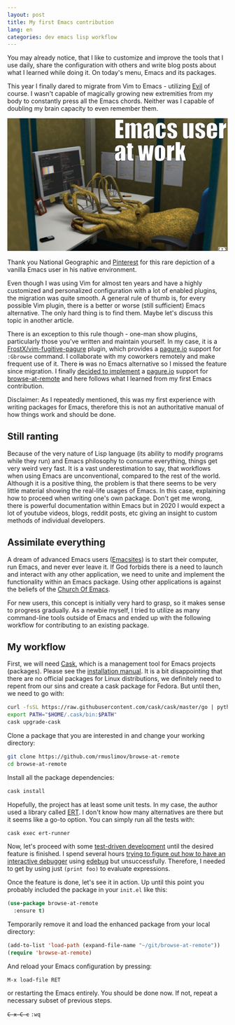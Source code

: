 ```yaml
---
layout: post
title: My first Emacs contribution
lang: en
categories: dev emacs lisp workflow
---
```


You may already notice, that I like to customize and improve the tools that I use daily, share the configuration with others and write blog posts about what I learned while doing it. On today's menu, Emacs and its packages.

This year I finally dared to migrate from Vim to Emacs - utilizing [Evil][evil] of course. I wasn't capable of magically growing new extremities from my body to constantly press all the Emacs chords. Neither was I capable of doubling my brain capacity to even remember them.

<div class="text-center img-row row">
  <a href="/files/img/emacs-user.jpg">
    <img src="/files/img/emacs-user.jpg" alt="" />
  </a>
  <p>
    Thank you National Geographic and <a href="http://pinterest.com/pin/518406607076836477">Pinterest</a> for this rare depiction of a vanilla Emacs user in his native environment.
  </p>
</div>


Even though I was using Vim for almost ten years and have a highly customized and personalized configuration with a lot of enabled plugins, the migration was quite smooth. A general rule of thumb is, for every possible Vim plugin, there is a better or worse (still sufficient) Emacs alternative. The only hard thing is to find them. Maybe let's discuss this topic in another article.

There is an exception to this rule though - one-man show plugins, particularly those you've written and maintain yourself. In my case, it is a [FrostX/vim-fugitive-pagure][vim-fugitive-pagure] plugin, which provides a [pagure.io][pagure] support for `:Gbrowse` command. I collaborate with my coworkers remotely and make frequent use of it. There ~~is~~ was no Emacs alternative so I missed the feature since migration. I finally [decided to implement][browse-at-pagure] a [pagure.io][pagure] support for [browse-at-remote][browse-at-remote] and here follows what I learned from my first Emacs contribution.

<div class="alert alert-warning" role="alert">
Disclaimer: As I repeatedly mentioned, this was my first experience with writing packages for Emacs, therefore this is not an authoritative manual of how things work and should be done.
</div>


## Still ranting

Because of the very nature of Lisp language (its ability to modify programs while they run) and Emacs philosophy to consume everything, things get very weird very fast. It is a vast underestimation to say, that workflows when using Emacs are unconventional, compared to the rest of the world. Although it is a positive thing, the problem is that there seems to be very little material showing the real-life usages of Emacs. In this case, explaining how to proceed when writing one's own package. Don't get me wrong, there is powerful documentation within Emacs but in 2020 I would expect a lot of youtube videos, blogs, reddit posts, etc giving an insight to custom methods of individual developers.


## Assimilate everything

A dream of advanced Emacs users ([Emacsites][emacsite]) is to start their computer, run Emacs, and never ever leave it. If God forbids there is a need to launch and interact with any other application, we need to unite and implement the functionality within an Emacs package. Using other applications is against the beliefs of the [Church Of Emacs][church-of-emacs].

For new users, this concept is initially very hard to grasp, so it makes sense to progress gradually. As a newbie myself, I tried to utilize as many command-line tools outside of Emacs and ended up with the following workflow for contributing to an existing package.


## My workflow

First, we will need [Cask][cask], which is a management tool for Emacs projects (packages). Please see the [installation manual][cask-installation-manual]. It is a bit disappointing that there are no official packages for Linux distributions, we definitely need to repent from our sins and create a cask package for Fedora. But until then, we need to go with:

```bash
curl -fsSL https://raw.githubusercontent.com/cask/cask/master/go | python
export PATH="$HOME/.cask/bin:$PATH"
cask upgrade-cask
```

Clone a package that you are interested in and change your working directory:

```bash
git clone https://github.com/rmuslimov/browse-at-remote
cd browse-at-remote
```

Install all the package dependencies:

```bash
cask install
```

Hopefully, the project has at least some unit tests. In my case, the author used a library called [ERT][ert]. I don't know how many alternatives are there but it seems like a go-to option. You can simply run all the tests with:

```bash
cask exec ert-runner
```

Now, let's proceed with some [test-driven development][tdd] until the desired feature is finished. I spend several hours [trying to figure out how to have an interactive debugger][how-to-use-debugger] using [edebug][edebug] but unsuccessfully. Therefore, I needed to get by using just `(print foo)` to evaluate expressions.

Once the feature is done, let's see it in action. Up until this point you probably included the package in your `init.el` like this:

```lisp
(use-package browse-at-remote
  :ensure t)
  ```

Temporarily remove it and load the enhanced package from your local directory:

```lisp
(add-to-list 'load-path (expand-file-name "~/git/browse-at-remote"))
(require 'browse-at-remote)
```

And reload your Emacs configuration by pressing:

```
M-x load-file RET
```

or restarting the Emacs entirely. You should be done now. If not, repeat a necessary subset of previous steps.


<div class="pull-right">
<code><strike>C-x C-c</strike></code> <code>:wq</code>
</div>


[evil]: https://github.com/emacs-evil/evil
[vim-fugitive-pagure]: https://github.com/FrostyX/vim-fugitive-pagure
[browse-at-remote]: https://github.com/rmuslimov/browse-at-remote
[cask]: https://cask.readthedocs.io/en/latest/
[cask-installation-manual]: https://cask.readthedocs.io/en/latest/guide/installation.html
[ert]: https://www.gnu.org/software/emacs/manual/html_node/ert/index.html
[tdd]: https://en.wikipedia.org/wiki/Test-driven_development
[church-of-emacs]: https://www.emacswiki.org/emacs/ChurchOfEmacs
[emacsite]: https://stallman.org/extra/church.html
[pagure]: https://pagure.io/
[edebug]: https://www.gnu.org/software/emacs/manual/html_node/elisp/Edebug.html
[how-to-use-debugger]: https://www.reddit.com/r/emacs/comments/fempfv/how_to_use_debugger/fjrdndo/?utm_source=share&utm_medium=web2x
[browse-at-pagure]: http://frostyx.cz/posts/emacs-browse-at-pagure
